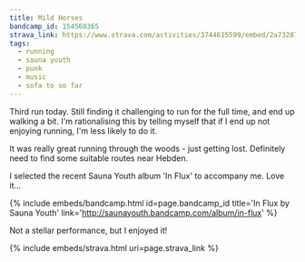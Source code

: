 ```yaml
---
title: Mild Horses
bandcamp_id: 154568365
strava_link: https://www.strava.com/activities/3744615599/embed/2a7328740726550c13d629e2ef14756239e3ac8c
tags:
  - running
  - sauna youth
  - punk
  - music
  - sofa to so far
---
```


Third run today. Still finding it challenging to run for the full
time, and end up walking a bit. I'm rationalising this by telling
myself that if I end up not enjoying running, I'm less likely to
do it.

It was really great running through the woods - just getting lost.
Definitely need to find some suitable routes near Hebden.

I selected the recent Sauna Youth album 'In Flux' to accompany me.
Love it...

{% include embeds/bandcamp.html
  id=page.bandcamp_id
  title='In Flux by Sauna Youth'
  link='http://saunayouth.bandcamp.com/album/in-flux' %}

Not a stellar performance, but I enjoyed it!

{% include embeds/strava.html uri=page.strava_link %}